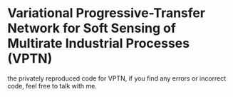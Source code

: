 # Variational Progressive-Transfer Network for Soft Sensing of Multirate Industrial Processes (VPTN)
 the privately reproduced code  for VPTN, if you find any errors or incorrect code, feel free to talk with me.
